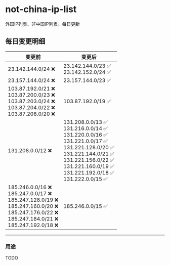 # not-china-ip-list
外国IP列表、非中国IP列表。每日更新

每日变更明细
--------------------
|  变更前   | 变更后 |
|  ----  | ----  |
|  23.142.144.0/24 :x:  | 23.142.144.0/23 :white_check_mark: <br> 23.142.152.0/24 :white_check_mark: <br>  | 
|  23.157.144.0/24 :x:  | 23.157.144.0/23 :white_check_mark: | 
|  103.87.192.0/21 :x: <br> 103.87.200.0/23 :x: <br> 103.87.203.0/24 :x: <br> 103.87.204.0/22 :x: <br> 103.87.208.0/20 :x: <br> | 103.87.192.0/19 :white_check_mark: | 
|  131.208.0.0/12 :x:  | 131.208.0.0/13 :white_check_mark: <br> 131.216.0.0/14 :white_check_mark: <br> 131.220.0.0/16 :white_check_mark: <br> 131.221.0.0/17 :white_check_mark: <br> 131.221.128.0/20 :white_check_mark: <br> 131.221.144.0/21 :white_check_mark: <br> 131.221.156.0/22 :white_check_mark: <br> 131.221.160.0/19 :white_check_mark: <br> 131.221.192.0/18 :white_check_mark: <br> 131.222.0.0/15 :white_check_mark: <br>  | 
|  185.246.0.0/16 :x: <br> 185.247.0.0/17 :x: <br> 185.247.128.0/19 :x: <br> 185.247.160.0/20 :x: <br> 185.247.176.0/22 :x: <br> 185.247.184.0/21 :x: <br> 185.247.192.0/18 :x: <br> | 185.246.0.0/15 :white_check_mark: | 

--------------------
### 用途
TODO
